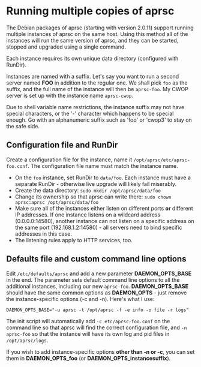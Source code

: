 
Running multiple copies of aprsc
===================================

The Debian packages of aprsc (starting with version 2.0.11) support running
multiple instances of aprsc on the same host.  Using this method all of the
instances will run the same version of aprsc, and they can be started,
stopped and upgraded using a single command.

Each instance requires its own unique data directory (configured with RunDir).

Instances are named with a suffix. Let's say you want to run a second server
named **FOO** in addition to the regular one.  We shall pick `foo` as the
suffix, and the full name of the instance will then be `aprsc-foo`.  My CWOP
server is set up with the instance name `aprsc-cwop`.

Due to shell variable name restrictions, the instance suffix may not have
special characters, or the '-' character which happens to be special enough. 
Go with an alphanumeric suffix such as 'foo' or 'cwop3' to stay on the safe
side.


Configuration file and RunDir
--------------------------------

Create a configuration file for the instance, name it
`/opt/aprsc/etc/aprsc-foo.conf`.  The configuration file name must match the
instance name.

* On the `foo` instance, set RunDir to `data/foo`. Each instance must
  have a separate RunDir - otherwise live upgrade will likely fail
  miserably.
* Create the data directory:
  `sudo mkdir /opt/aprsc/data/foo`
* Change its ownership so that aprsc can write there:
  `sudo chown aprsc:aprsc /opt/aprsc/data/foo`
* Make sure all of the instances either listen on different ports **or**
  different IP addresses.  If one instance listens on a wildcard address
  (0.0.0.0:14580), another instance can not listen on a specific address
  on the same port (192.168.1.2:14580) - all servers need to bind
  specific addresses in this case.
* The listening rules apply to HTTP services, too.


Defaults file and custom command line options
------------------------------------------------

Edit `/etc/defaults/aprsc` and add a new parameter **DAEMON_OPTS_BASE** in
the end.  The parameter sets default command line options to all the
additional instances, including our new `aprsc-foo`.  **DAEMON_OPTS_BASE**
should have the same common options as **DAEMON_OPTS** - just remove the
instance-specific options (-c and -n).  Here's what I use:

    DAEMON_OPTS_BASE="-u aprsc -t /opt/aprsc -f -e info -o file -r logs"

The init script will automatically add `-c etc/aprsc-foo.conf` on the
command line so that aprsc will find the correct configuration file, and `-n
aprsc-foo` so that the instance will have its own log and pid files in
`/opt/aprsc/logs`.

If you wish to add instance-specific options **other than -n or -c**, you
can set them in **DAEMON_OPTS_foo** (or **DAEMON_OPTS_instancesuffix**).

